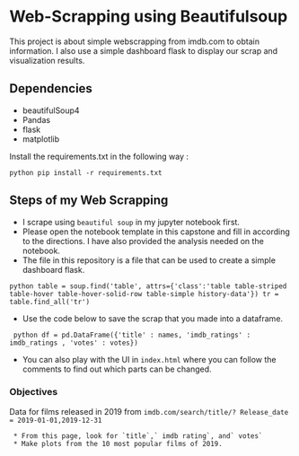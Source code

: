 # Web-Scrapping using Beautifulsoup

This project is about simple webscrapping from imdb.com to obtain information. I also use a simple dashboard flask to display our scrap and visualization results.

## Dependencies

- beautifulSoup4
- Pandas
- flask
- matplotlib

Install the requirements.txt in the following way :

`` python
pip install -r requirements.txt
``


## Steps of my Web Scrapping

* I scrape using `beautiful soup` in my jupyter notebook first.
* Please open the notebook template in this capstone and fill in according to the directions. I have also provided the analysis needed on the notebook.
* The file in this repository is a file that can be used to create a simple dashboard flask.

`` python
table = soup.find('table', attrs={'class':'table table-striped table-hover table-hover-solid-row table-simple history-data'})
tr = table.find_all('tr')
``

* Use the code below to save the scrap that you made into a dataframe.

`` python
df = pd.DataFrame({'title' : names, 'imdb_ratings' : imdb_ratings , 'votes' : votes})``


* You can also play with the UI in `index.html` where you can follow the comments to find out which parts can be changed.

### Objectives

Data for films released in 2019 from `imdb.com/search/title/? Release_date = 2019-01-01,2019-12-31`

     * From this page, look for `title`,` imdb rating`, and` votes`
     * Make plots from the 10 most popular films of 2019.
